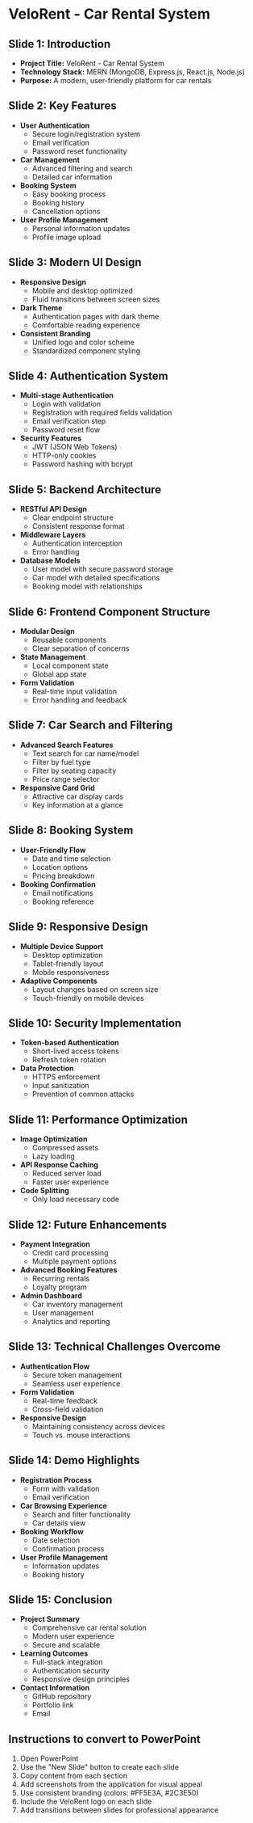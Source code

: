 # VeloRent - Car Rental System

## Slide 1: Introduction
- **Project Title:** VeloRent - Car Rental System
- **Technology Stack:** MERN (MongoDB, Express.js, React.js, Node.js)
- **Purpose:** A modern, user-friendly platform for car rentals

## Slide 2: Key Features
- **User Authentication**
  - Secure login/registration system
  - Email verification
  - Password reset functionality
- **Car Management**
  - Advanced filtering and search
  - Detailed car information
- **Booking System**
  - Easy booking process
  - Booking history
  - Cancellation options
- **User Profile Management**
  - Personal information updates
  - Profile image upload

## Slide 3: Modern UI Design
- **Responsive Design**
  - Mobile and desktop optimized
  - Fluid transitions between screen sizes
- **Dark Theme**
  - Authentication pages with dark theme
  - Comfortable reading experience
- **Consistent Branding**
  - Unified logo and color scheme
  - Standardized component styling

## Slide 4: Authentication System
- **Multi-stage Authentication**
  - Login with validation
  - Registration with required fields validation
  - Email verification step
  - Password reset flow
- **Security Features**
  - JWT (JSON Web Tokens)
  - HTTP-only cookies
  - Password hashing with bcrypt

## Slide 5: Backend Architecture
- **RESTful API Design**
  - Clear endpoint structure
  - Consistent response format
- **Middleware Layers**
  - Authentication interception
  - Error handling
- **Database Models**
  - User model with secure password storage
  - Car model with detailed specifications
  - Booking model with relationships

## Slide 6: Frontend Component Structure
- **Modular Design**
  - Reusable components
  - Clear separation of concerns
- **State Management**
  - Local component state
  - Global app state
- **Form Validation**
  - Real-time input validation
  - Error handling and feedback

## Slide 7: Car Search and Filtering
- **Advanced Search Features**
  - Text search for car name/model
  - Filter by fuel type
  - Filter by seating capacity
  - Price range selector
- **Responsive Card Grid**
  - Attractive car display cards
  - Key information at a glance

## Slide 8: Booking System
- **User-Friendly Flow**
  - Date and time selection
  - Location options
  - Pricing breakdown
- **Booking Confirmation**
  - Email notifications
  - Booking reference

## Slide 9: Responsive Design
- **Multiple Device Support**
  - Desktop optimization
  - Tablet-friendly layout
  - Mobile responsiveness
- **Adaptive Components**
  - Layout changes based on screen size
  - Touch-friendly on mobile devices

## Slide 10: Security Implementation
- **Token-based Authentication**
  - Short-lived access tokens
  - Refresh token rotation
- **Data Protection**
  - HTTPS enforcement
  - Input sanitization
  - Prevention of common attacks

## Slide 11: Performance Optimization
- **Image Optimization**
  - Compressed assets
  - Lazy loading
- **API Response Caching**
  - Reduced server load
  - Faster user experience
- **Code Splitting**
  - Only load necessary code

## Slide 12: Future Enhancements
- **Payment Integration**
  - Credit card processing
  - Multiple payment options
- **Advanced Booking Features**
  - Recurring rentals
  - Loyalty program
- **Admin Dashboard**
  - Car inventory management
  - User management
  - Analytics and reporting

## Slide 13: Technical Challenges Overcome
- **Authentication Flow**
  - Secure token management
  - Seamless user experience
- **Form Validation**
  - Real-time feedback
  - Cross-field validation
- **Responsive Design**
  - Maintaining consistency across devices
  - Touch vs. mouse interactions

## Slide 14: Demo Highlights
- **Registration Process**
  - Form with validation
  - Email verification
- **Car Browsing Experience**
  - Search and filter functionality
  - Car details view
- **Booking Workflow**
  - Date selection
  - Confirmation process
- **User Profile Management**
  - Information updates
  - Booking history

## Slide 15: Conclusion
- **Project Summary**
  - Comprehensive car rental solution
  - Modern user experience
  - Secure and scalable
- **Learning Outcomes**
  - Full-stack integration
  - Authentication security
  - Responsive design principles
- **Contact Information**
  - GitHub repository
  - Portfolio link
  - Email

## Instructions to convert to PowerPoint
1. Open PowerPoint
2. Use the "New Slide" button to create each slide
3. Copy content from each section
4. Add screenshots from the application for visual appeal
5. Use consistent branding (colors: #FF5E3A, #2C3E50)
6. Include the VeloRent logo on each slide
7. Add transitions between slides for professional appearance 